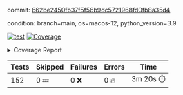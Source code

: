 commit: [662be2450fb37f5f56b9dc5721968fd0fb8a35d4](https://github.com/rcmdnk/homebrew-file/tree/662be2450fb37f5f56b9dc5721968fd0fb8a35d4)

condition: branch=main, os=macos-12, python_version=3.9

[![test](https://github.com/rcmdnk/homebrew-file/actions/workflows/test.yml/badge.svg)](https://github.com/rcmdnk/homebrew-file/actions/runs/7331218694)
<a href="https://github.com/rcmdnk/homebrew-file/blob/662be2450fb37f5f56b9dc5721968fd0fb8a35d4/README.md"><img alt="Coverage" src="https://img.shields.io/badge/Coverage-54%25-orange.svg" /></a><details><summary>Coverage Report </summary><table><tr><th>File</th><th>Stmts</th><th>Miss</th><th>Cover</th><th>Missing</th></tr><tbody><tr><td colspan="5"><b>bin</b></td></tr><tr><td>&nbsp; &nbsp;<a href="https://github.com/rcmdnk/homebrew-file/blob/662be2450fb37f5f56b9dc5721968fd0fb8a35d4/bin/brew-file">brew-file</a></td><td>1902</td><td>873</td><td>54%</td><td><a href="https://github.com/rcmdnk/homebrew-file/blob/662be2450fb37f5f56b9dc5721968fd0fb8a35d4/bin/brew-file#L54-L69">54&ndash;69</a>, <a href="https://github.com/rcmdnk/homebrew-file/blob/662be2450fb37f5f56b9dc5721968fd0fb8a35d4/bin/brew-file#L74-L76">74&ndash;76</a>, <a href="https://github.com/rcmdnk/homebrew-file/blob/662be2450fb37f5f56b9dc5721968fd0fb8a35d4/bin/brew-file#L165">165</a>, <a href="https://github.com/rcmdnk/homebrew-file/blob/662be2450fb37f5f56b9dc5721968fd0fb8a35d4/bin/brew-file#L169-L182">169&ndash;182</a>, <a href="https://github.com/rcmdnk/homebrew-file/blob/662be2450fb37f5f56b9dc5721968fd0fb8a35d4/bin/brew-file#L206">206</a>, <a href="https://github.com/rcmdnk/homebrew-file/blob/662be2450fb37f5f56b9dc5721968fd0fb8a35d4/bin/brew-file#L299">299</a>, <a href="https://github.com/rcmdnk/homebrew-file/blob/662be2450fb37f5f56b9dc5721968fd0fb8a35d4/bin/brew-file#L318">318</a>, <a href="https://github.com/rcmdnk/homebrew-file/blob/662be2450fb37f5f56b9dc5721968fd0fb8a35d4/bin/brew-file#L392">392</a>, <a href="https://github.com/rcmdnk/homebrew-file/blob/662be2450fb37f5f56b9dc5721968fd0fb8a35d4/bin/brew-file#L395-L398">395&ndash;398</a>, <a href="https://github.com/rcmdnk/homebrew-file/blob/662be2450fb37f5f56b9dc5721968fd0fb8a35d4/bin/brew-file#L412-L417">412&ndash;417</a>, <a href="https://github.com/rcmdnk/homebrew-file/blob/662be2450fb37f5f56b9dc5721968fd0fb8a35d4/bin/brew-file#L455-L460">455&ndash;460</a>, <a href="https://github.com/rcmdnk/homebrew-file/blob/662be2450fb37f5f56b9dc5721968fd0fb8a35d4/bin/brew-file#L472">472</a>, <a href="https://github.com/rcmdnk/homebrew-file/blob/662be2450fb37f5f56b9dc5721968fd0fb8a35d4/bin/brew-file#L475">475</a>, <a href="https://github.com/rcmdnk/homebrew-file/blob/662be2450fb37f5f56b9dc5721968fd0fb8a35d4/bin/brew-file#L680">680</a>, <a href="https://github.com/rcmdnk/homebrew-file/blob/662be2450fb37f5f56b9dc5721968fd0fb8a35d4/bin/brew-file#L682">682</a>, <a href="https://github.com/rcmdnk/homebrew-file/blob/662be2450fb37f5f56b9dc5721968fd0fb8a35d4/bin/brew-file#L684">684</a>, <a href="https://github.com/rcmdnk/homebrew-file/blob/662be2450fb37f5f56b9dc5721968fd0fb8a35d4/bin/brew-file#L701-L705">701&ndash;705</a>, <a href="https://github.com/rcmdnk/homebrew-file/blob/662be2450fb37f5f56b9dc5721968fd0fb8a35d4/bin/brew-file#L718-L723">718&ndash;723</a>, <a href="https://github.com/rcmdnk/homebrew-file/blob/662be2450fb37f5f56b9dc5721968fd0fb8a35d4/bin/brew-file#L733">733</a>, <a href="https://github.com/rcmdnk/homebrew-file/blob/662be2450fb37f5f56b9dc5721968fd0fb8a35d4/bin/brew-file#L749">749</a>, <a href="https://github.com/rcmdnk/homebrew-file/blob/662be2450fb37f5f56b9dc5721968fd0fb8a35d4/bin/brew-file#L753-L761">753&ndash;761</a>, <a href="https://github.com/rcmdnk/homebrew-file/blob/662be2450fb37f5f56b9dc5721968fd0fb8a35d4/bin/brew-file#L779-L793">779&ndash;793</a>, <a href="https://github.com/rcmdnk/homebrew-file/blob/662be2450fb37f5f56b9dc5721968fd0fb8a35d4/bin/brew-file#L886-L901">886&ndash;901</a>, <a href="https://github.com/rcmdnk/homebrew-file/blob/662be2450fb37f5f56b9dc5721968fd0fb8a35d4/bin/brew-file#L929">929</a>, <a href="https://github.com/rcmdnk/homebrew-file/blob/662be2450fb37f5f56b9dc5721968fd0fb8a35d4/bin/brew-file#L940-L941">940&ndash;941</a>, <a href="https://github.com/rcmdnk/homebrew-file/blob/662be2450fb37f5f56b9dc5721968fd0fb8a35d4/bin/brew-file#L949">949</a>, <a href="https://github.com/rcmdnk/homebrew-file/blob/662be2450fb37f5f56b9dc5721968fd0fb8a35d4/bin/brew-file#L962-L967">962&ndash;967</a>, <a href="https://github.com/rcmdnk/homebrew-file/blob/662be2450fb37f5f56b9dc5721968fd0fb8a35d4/bin/brew-file#L971-L973">971&ndash;973</a>, <a href="https://github.com/rcmdnk/homebrew-file/blob/662be2450fb37f5f56b9dc5721968fd0fb8a35d4/bin/brew-file#L977-L980">977&ndash;980</a>, <a href="https://github.com/rcmdnk/homebrew-file/blob/662be2450fb37f5f56b9dc5721968fd0fb8a35d4/bin/brew-file#L1073-L1075">1073&ndash;1075</a>, <a href="https://github.com/rcmdnk/homebrew-file/blob/662be2450fb37f5f56b9dc5721968fd0fb8a35d4/bin/brew-file#L1078">1078</a>, <a href="https://github.com/rcmdnk/homebrew-file/blob/662be2450fb37f5f56b9dc5721968fd0fb8a35d4/bin/brew-file#L1084">1084</a>, <a href="https://github.com/rcmdnk/homebrew-file/blob/662be2450fb37f5f56b9dc5721968fd0fb8a35d4/bin/brew-file#L1104-L1107">1104&ndash;1107</a>, <a href="https://github.com/rcmdnk/homebrew-file/blob/662be2450fb37f5f56b9dc5721968fd0fb8a35d4/bin/brew-file#L1169">1169</a>, <a href="https://github.com/rcmdnk/homebrew-file/blob/662be2450fb37f5f56b9dc5721968fd0fb8a35d4/bin/brew-file#L1198">1198</a>, <a href="https://github.com/rcmdnk/homebrew-file/blob/662be2450fb37f5f56b9dc5721968fd0fb8a35d4/bin/brew-file#L1231">1231</a>, <a href="https://github.com/rcmdnk/homebrew-file/blob/662be2450fb37f5f56b9dc5721968fd0fb8a35d4/bin/brew-file#L1234">1234</a>, <a href="https://github.com/rcmdnk/homebrew-file/blob/662be2450fb37f5f56b9dc5721968fd0fb8a35d4/bin/brew-file#L1246">1246</a>, <a href="https://github.com/rcmdnk/homebrew-file/blob/662be2450fb37f5f56b9dc5721968fd0fb8a35d4/bin/brew-file#L1248">1248</a>, <a href="https://github.com/rcmdnk/homebrew-file/blob/662be2450fb37f5f56b9dc5721968fd0fb8a35d4/bin/brew-file#L1279">1279</a>, <a href="https://github.com/rcmdnk/homebrew-file/blob/662be2450fb37f5f56b9dc5721968fd0fb8a35d4/bin/brew-file#L1283">1283</a>, <a href="https://github.com/rcmdnk/homebrew-file/blob/662be2450fb37f5f56b9dc5721968fd0fb8a35d4/bin/brew-file#L1287-L1290">1287&ndash;1290</a>, <a href="https://github.com/rcmdnk/homebrew-file/blob/662be2450fb37f5f56b9dc5721968fd0fb8a35d4/bin/brew-file#L1292-L1295">1292&ndash;1295</a>, <a href="https://github.com/rcmdnk/homebrew-file/blob/662be2450fb37f5f56b9dc5721968fd0fb8a35d4/bin/brew-file#L1324-L1338">1324&ndash;1338</a>, <a href="https://github.com/rcmdnk/homebrew-file/blob/662be2450fb37f5f56b9dc5721968fd0fb8a35d4/bin/brew-file#L1343-L1346">1343&ndash;1346</a>, <a href="https://github.com/rcmdnk/homebrew-file/blob/662be2450fb37f5f56b9dc5721968fd0fb8a35d4/bin/brew-file#L1349-L1355">1349&ndash;1355</a>, <a href="https://github.com/rcmdnk/homebrew-file/blob/662be2450fb37f5f56b9dc5721968fd0fb8a35d4/bin/brew-file#L1360">1360</a>, <a href="https://github.com/rcmdnk/homebrew-file/blob/662be2450fb37f5f56b9dc5721968fd0fb8a35d4/bin/brew-file#L1368">1368</a>, <a href="https://github.com/rcmdnk/homebrew-file/blob/662be2450fb37f5f56b9dc5721968fd0fb8a35d4/bin/brew-file#L1374-L1379">1374&ndash;1379</a>, <a href="https://github.com/rcmdnk/homebrew-file/blob/662be2450fb37f5f56b9dc5721968fd0fb8a35d4/bin/brew-file#L1390-L1412">1390&ndash;1412</a>, <a href="https://github.com/rcmdnk/homebrew-file/blob/662be2450fb37f5f56b9dc5721968fd0fb8a35d4/bin/brew-file#L1440">1440</a>, <a href="https://github.com/rcmdnk/homebrew-file/blob/662be2450fb37f5f56b9dc5721968fd0fb8a35d4/bin/brew-file#L1456-L1463">1456&ndash;1463</a>, <a href="https://github.com/rcmdnk/homebrew-file/blob/662be2450fb37f5f56b9dc5721968fd0fb8a35d4/bin/brew-file#L1468-L1484">1468&ndash;1484</a>, <a href="https://github.com/rcmdnk/homebrew-file/blob/662be2450fb37f5f56b9dc5721968fd0fb8a35d4/bin/brew-file#L1489-L1493">1489&ndash;1493</a>, <a href="https://github.com/rcmdnk/homebrew-file/blob/662be2450fb37f5f56b9dc5721968fd0fb8a35d4/bin/brew-file#L1507-L1554">1507&ndash;1554</a>, <a href="https://github.com/rcmdnk/homebrew-file/blob/662be2450fb37f5f56b9dc5721968fd0fb8a35d4/bin/brew-file#L1557-L1588">1557&ndash;1588</a>, <a href="https://github.com/rcmdnk/homebrew-file/blob/662be2450fb37f5f56b9dc5721968fd0fb8a35d4/bin/brew-file#L1593-L1627">1593&ndash;1627</a>, <a href="https://github.com/rcmdnk/homebrew-file/blob/662be2450fb37f5f56b9dc5721968fd0fb8a35d4/bin/brew-file#L1632-L1713">1632&ndash;1713</a>, <a href="https://github.com/rcmdnk/homebrew-file/blob/662be2450fb37f5f56b9dc5721968fd0fb8a35d4/bin/brew-file#L1716-L1725">1716&ndash;1725</a>, <a href="https://github.com/rcmdnk/homebrew-file/blob/662be2450fb37f5f56b9dc5721968fd0fb8a35d4/bin/brew-file#L1738">1738</a>, <a href="https://github.com/rcmdnk/homebrew-file/blob/662be2450fb37f5f56b9dc5721968fd0fb8a35d4/bin/brew-file#L1743">1743</a>, <a href="https://github.com/rcmdnk/homebrew-file/blob/662be2450fb37f5f56b9dc5721968fd0fb8a35d4/bin/brew-file#L1748-L1787">1748&ndash;1787</a>, <a href="https://github.com/rcmdnk/homebrew-file/blob/662be2450fb37f5f56b9dc5721968fd0fb8a35d4/bin/brew-file#L1791-L1900">1791&ndash;1900</a>, <a href="https://github.com/rcmdnk/homebrew-file/blob/662be2450fb37f5f56b9dc5721968fd0fb8a35d4/bin/brew-file#L1910-L1922">1910&ndash;1922</a>, <a href="https://github.com/rcmdnk/homebrew-file/blob/662be2450fb37f5f56b9dc5721968fd0fb8a35d4/bin/brew-file#L1926">1926</a>, <a href="https://github.com/rcmdnk/homebrew-file/blob/662be2450fb37f5f56b9dc5721968fd0fb8a35d4/bin/brew-file#L1935-L2015">1935&ndash;2015</a>, <a href="https://github.com/rcmdnk/homebrew-file/blob/662be2450fb37f5f56b9dc5721968fd0fb8a35d4/bin/brew-file#L2023-L2068">2023&ndash;2068</a>, <a href="https://github.com/rcmdnk/homebrew-file/blob/662be2450fb37f5f56b9dc5721968fd0fb8a35d4/bin/brew-file#L2071-L2078">2071&ndash;2078</a>, <a href="https://github.com/rcmdnk/homebrew-file/blob/662be2450fb37f5f56b9dc5721968fd0fb8a35d4/bin/brew-file#L2082-L2083">2082&ndash;2083</a>, <a href="https://github.com/rcmdnk/homebrew-file/blob/662be2450fb37f5f56b9dc5721968fd0fb8a35d4/bin/brew-file#L2088-L2132">2088&ndash;2132</a>, <a href="https://github.com/rcmdnk/homebrew-file/blob/662be2450fb37f5f56b9dc5721968fd0fb8a35d4/bin/brew-file#L2141-L2177">2141&ndash;2177</a>, <a href="https://github.com/rcmdnk/homebrew-file/blob/662be2450fb37f5f56b9dc5721968fd0fb8a35d4/bin/brew-file#L2180-L2186">2180&ndash;2186</a>, <a href="https://github.com/rcmdnk/homebrew-file/blob/662be2450fb37f5f56b9dc5721968fd0fb8a35d4/bin/brew-file#L2190-L2198">2190&ndash;2198</a>, <a href="https://github.com/rcmdnk/homebrew-file/blob/662be2450fb37f5f56b9dc5721968fd0fb8a35d4/bin/brew-file#L2220-L2221">2220&ndash;2221</a>, <a href="https://github.com/rcmdnk/homebrew-file/blob/662be2450fb37f5f56b9dc5721968fd0fb8a35d4/bin/brew-file#L2225">2225</a>, <a href="https://github.com/rcmdnk/homebrew-file/blob/662be2450fb37f5f56b9dc5721968fd0fb8a35d4/bin/brew-file#L2236-L2237">2236&ndash;2237</a>, <a href="https://github.com/rcmdnk/homebrew-file/blob/662be2450fb37f5f56b9dc5721968fd0fb8a35d4/bin/brew-file#L2247-L2416">2247&ndash;2416</a>, <a href="https://github.com/rcmdnk/homebrew-file/blob/662be2450fb37f5f56b9dc5721968fd0fb8a35d4/bin/brew-file#L2422-L2577">2422&ndash;2577</a>, <a href="https://github.com/rcmdnk/homebrew-file/blob/662be2450fb37f5f56b9dc5721968fd0fb8a35d4/bin/brew-file#L2605">2605</a>, <a href="https://github.com/rcmdnk/homebrew-file/blob/662be2450fb37f5f56b9dc5721968fd0fb8a35d4/bin/brew-file#L2630">2630</a>, <a href="https://github.com/rcmdnk/homebrew-file/blob/662be2450fb37f5f56b9dc5721968fd0fb8a35d4/bin/brew-file#L2707">2707</a>, <a href="https://github.com/rcmdnk/homebrew-file/blob/662be2450fb37f5f56b9dc5721968fd0fb8a35d4/bin/brew-file#L2712-L2723">2712&ndash;2723</a>, <a href="https://github.com/rcmdnk/homebrew-file/blob/662be2450fb37f5f56b9dc5721968fd0fb8a35d4/bin/brew-file#L2747-L2755">2747&ndash;2755</a>, <a href="https://github.com/rcmdnk/homebrew-file/blob/662be2450fb37f5f56b9dc5721968fd0fb8a35d4/bin/brew-file#L2772">2772</a>, <a href="https://github.com/rcmdnk/homebrew-file/blob/662be2450fb37f5f56b9dc5721968fd0fb8a35d4/bin/brew-file#L2778">2778</a>, <a href="https://github.com/rcmdnk/homebrew-file/blob/662be2450fb37f5f56b9dc5721968fd0fb8a35d4/bin/brew-file#L2790">2790</a>, <a href="https://github.com/rcmdnk/homebrew-file/blob/662be2450fb37f5f56b9dc5721968fd0fb8a35d4/bin/brew-file#L2806">2806</a>, <a href="https://github.com/rcmdnk/homebrew-file/blob/662be2450fb37f5f56b9dc5721968fd0fb8a35d4/bin/brew-file#L2818">2818</a>, <a href="https://github.com/rcmdnk/homebrew-file/blob/662be2450fb37f5f56b9dc5721968fd0fb8a35d4/bin/brew-file#L2820-L2824">2820&ndash;2824</a>, <a href="https://github.com/rcmdnk/homebrew-file/blob/662be2450fb37f5f56b9dc5721968fd0fb8a35d4/bin/brew-file#L2828-L2831">2828&ndash;2831</a>, <a href="https://github.com/rcmdnk/homebrew-file/blob/662be2450fb37f5f56b9dc5721968fd0fb8a35d4/bin/brew-file#L2834-L2837">2834&ndash;2837</a>, <a href="https://github.com/rcmdnk/homebrew-file/blob/662be2450fb37f5f56b9dc5721968fd0fb8a35d4/bin/brew-file#L2840-L2848">2840&ndash;2848</a>, <a href="https://github.com/rcmdnk/homebrew-file/blob/662be2450fb37f5f56b9dc5721968fd0fb8a35d4/bin/brew-file#L2877-L2884">2877&ndash;2884</a>, <a href="https://github.com/rcmdnk/homebrew-file/blob/662be2450fb37f5f56b9dc5721968fd0fb8a35d4/bin/brew-file#L2895-L2902">2895&ndash;2902</a>, <a href="https://github.com/rcmdnk/homebrew-file/blob/662be2450fb37f5f56b9dc5721968fd0fb8a35d4/bin/brew-file#L2983-L2985">2983&ndash;2985</a>, <a href="https://github.com/rcmdnk/homebrew-file/blob/662be2450fb37f5f56b9dc5721968fd0fb8a35d4/bin/brew-file#L3006">3006</a>, <a href="https://github.com/rcmdnk/homebrew-file/blob/662be2450fb37f5f56b9dc5721968fd0fb8a35d4/bin/brew-file#L3012">3012</a>, <a href="https://github.com/rcmdnk/homebrew-file/blob/662be2450fb37f5f56b9dc5721968fd0fb8a35d4/bin/brew-file#L3023-L3635">3023&ndash;3635</a>, <a href="https://github.com/rcmdnk/homebrew-file/blob/662be2450fb37f5f56b9dc5721968fd0fb8a35d4/bin/brew-file#L3639">3639</a></td></tr><tr><td><b>TOTAL</b></td><td><b>1902</b></td><td><b>873</b></td><td><b>54%</b></td><td>&nbsp;</td></tr></tbody></table></details>

| Tests | Skipped | Failures | Errors | Time |
| ----- | ------- | -------- | -------- | ------------------ |
| 152 | 0 :zzz: | 0 :x: | 0 :fire: | 3m 20s :stopwatch: |

